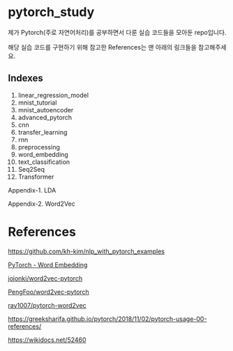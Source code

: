 # pytorch_study
제가 Pytorch(주로 자연어처리)를 공부하면서 다룬 실습 코드들을 모아둔 repo입니다.

해당 실습 코드를 구현하기 위해 참고한 References는 맨 아래의 링크들을 참고해주세요.


## Indexes

1. linear_regression_model
2. mnist_tutorial
3. mnist_autoencoder
4. advanced_pytorch
5. cnn
6. transfer_learning
7. rnn
8. preprocessing
9. word_embedding
10. text_classification
12. Seq2Seq
13. Transformer

Appendix-1. LDA

Appendix-2. Word2Vec


# References

https://github.com/kh-kim/nlp_with_pytorch_examples

[PyTorch - Word Embedding](https://www.tutorialspoint.com/pytorch/pytorch_word_embedding.htm)

[jojonki/word2vec-pytorch](https://github.com/jojonki/word2vec-pytorch)

[PengFoo/word2vec-pytorch](https://github.com/PengFoo/word2vec-pytorch)

[ray1007/pytorch-word2vec](https://github.com/ray1007/pytorch-word2vec)

https://greeksharifa.github.io/pytorch/2018/11/02/pytorch-usage-00-references/

https://wikidocs.net/52460
